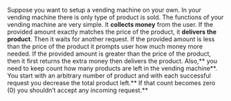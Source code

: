 Suppose you want to setup a vending machine on your own. In your vending machine there is  only type of product is sold. The functions of your vending machine are very simple. It **collects 
money** from the user. If the provided amount exactly matches the price of the product, it **delivers  the product**. Then it waits for another request. If the provided amount is less than the price of 
the product it prompts user how much money more needed. If the provided amount is greater than the price of the product, then it first returns the extra money then delivers the product.  Also,** you need to keep count how many products are left in the vending machine**. You start with 
an arbitrary number of product and with each successful request you decrease the total product left.** If that count becomes zero (0) you shouldn’t accept any incoming request.**
